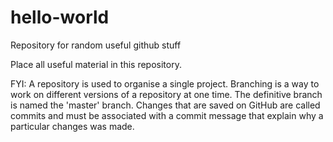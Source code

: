 # hello-world
Repository for random useful github stuff

Place all useful material in this repository.

FYI: 
A repository is used to organise a single project. 
Branching is a way to work on different versions of a repository at one time. The definitive branch is named the 'master' branch.
Changes that are saved on GitHub are called commits and must be associated with a commit message that explain why a particular changes was made. 
